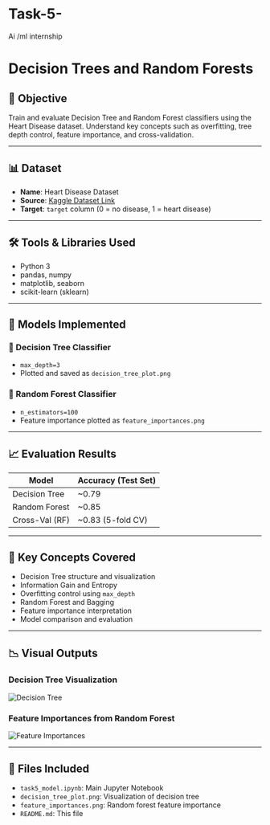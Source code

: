 # Task-5-
Ai /ml internship 
# Decision Trees and Random Forests

## 🎯 Objective
Train and evaluate Decision Tree and Random Forest classifiers using the Heart Disease dataset. Understand key concepts such as overfitting, tree depth control, feature importance, and cross-validation.

---

## 📊 Dataset
- **Name**: Heart Disease Dataset
- **Source**: [Kaggle Dataset Link](https://www.kaggle.com/datasets/johnsmith88/heart-disease-dataset)
- **Target**: `target` column (0 = no disease, 1 = heart disease)

---

## 🛠️ Tools & Libraries Used
- Python 3
- pandas, numpy
- matplotlib, seaborn
- scikit-learn (sklearn)

---

## 🚀 Models Implemented

### 🌳 Decision Tree Classifier
- `max_depth=3`
- Plotted and saved as `decision_tree_plot.png`

### 🌲 Random Forest Classifier
- `n_estimators=100`
- Feature importance plotted as `feature_importances.png`

---

## 📈 Evaluation Results

| Model            | Accuracy (Test Set) |
|------------------|---------------------|
| Decision Tree    | ~0.79               |
| Random Forest    | ~0.85               |
| Cross-Val (RF)   | ~0.83 (5-fold CV)   |

---

## 📌 Key Concepts Covered

- Decision Tree structure and visualization
- Information Gain and Entropy
- Overfitting control using `max_depth`
- Random Forest and Bagging
- Feature importance interpretation
- Model comparison and evaluation

---

## 📉 Visual Outputs

### Decision Tree Visualization
![Decision Tree](decision_tree_plot.png)

### Feature Importances from Random Forest
![Feature Importances](feature_importances.png)

---

## 📁 Files Included
- `task5_model.ipynb`: Main Jupyter Notebook
- `decision_tree_plot.png`: Visualization of decision tree
- `feature_importances.png`: Random forest feature importance
- `README.md`: This file
